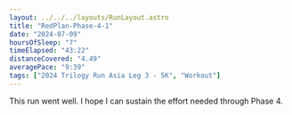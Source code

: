 ```yaml
---
layout: ../../../layouts/RunLayout.astro
title: "RedPlan-Phase-4-1"
date: "2024-07-09"
hoursOfSleep: "7"
timeElapsed: "43:22"
distanceCovered: "4.49"
averagePace: "9:39"
tags: ["2024 Trilogy Run Asia Leg 3 - 5K", "Workout"]
---
```


This run went well. I hope I can sustain the effort needed through Phase 4.
